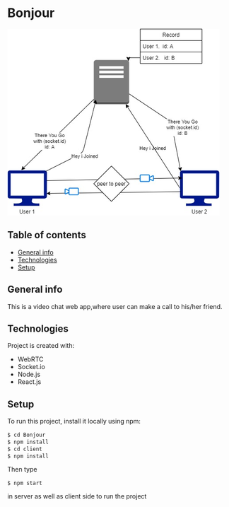 # Bonjour
![alt text](https://github.com/sstring2015/Bonjour/blob/master/React_Chatting_App.jpg?raw=true)

## Table of contents
* [General info](#general-info)
* [Technologies](#technologies)
* [Setup](#setup)

## General info
This is a video chat web app,where user can make a call to his/her friend.
	
## Technologies
Project is created with:
* WebRTC
* Socket.io
* Node.js
* React.js
	
## Setup
To run this project, install it locally using npm:

```
$ cd Bonjour
$ npm install
$ cd client
$ npm install
```
Then type
```
$ npm start
```
in server as well as client side to run the project

